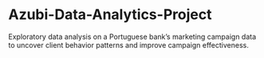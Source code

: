 # Azubi-Data-Analytics-Project
Exploratory data analysis on a Portuguese bank’s marketing campaign data to uncover client behavior patterns and improve campaign effectiveness.
